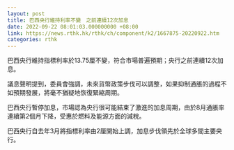```yaml
---
layout: post
title: 巴西央行維持利率不變　之前連續12次加息
date: 2022-09-22 08:01:03.000000000 +08:00
link: https://news.rthk.hk/rthk/ch/component/k2/1667875-20220922.htm
categories: rthk
---
```


巴西央行維持指標利率於13.75厘不變，符合市場普遍預期；央行之前連續12次加息。

議息聲明提到，委員會強調，未來貨幣政策步伐可以調整，如果抑制通脹的過程不如預期發展，將毫不猶疑地恢復緊縮周期。

巴西央行暫停加息，市場認為央行很可能結束了激進的加息周期，由於8月通脹率連續第2個月下降，受惠於燃料及能源方面的減稅。

巴西央行自去年3月將指標利率由2厘開始上調，加息步伐領先於全球多間主要央行。
